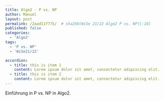 ```yaml
---
title: Algo2 - P vs. NP
author: Manuel
layout: post
permalink: /2aad11f775/  # sha256(WiSe 21/22 Algo2 P vs. NP)[:10]
published: false
categories:
  - 'Algo2'
tags:
  - 'P vs. NP'
  - 'WiSe21/22'

accordion: 
  - title: this is item 1
    content: Lorem ipsum dolor sit amet, consectetur adipiscing elit. 
  - title: this is item 2
    content: Lorem ipsum dolor sit amet, consectetur adipiscing elit.
---
```


Einführung in P vs. NP in Algo2.
